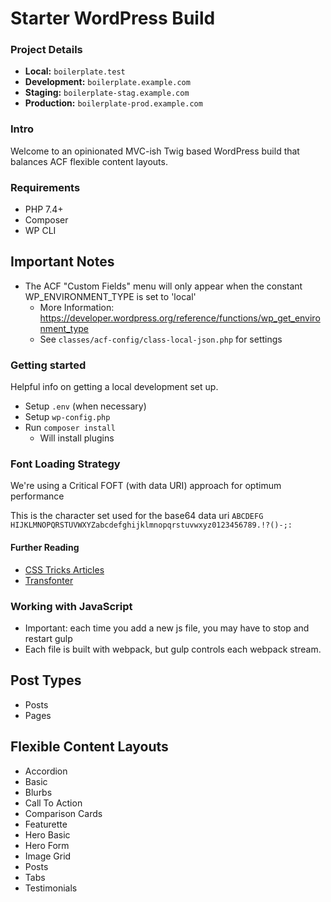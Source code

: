 # Starter WordPress Build

### Project Details
* __Local:__ `boilerplate.test`
* __Development:__ `boilerplate.example.com`
* __Staging:__ `boilerplate-stag.example.com`
* __Production:__ `boilerplate-prod.example.com`

### Intro
Welcome to an opinionated MVC-ish Twig based WordPress build that balances ACF flexible content layouts.

### Requirements
* PHP 7.4+
* Composer
* WP CLI

## Important Notes
* The ACF "Custom Fields" menu will only appear when the constant WP_ENVIRONMENT_TYPE is set to 'local'
    * More Information: https://developer.wordpress.org/reference/functions/wp_get_environment_type
    * See `classes/acf-config/class-local-json.php` for settings

### Getting started
Helpful info on getting a local development set up.
* Setup `.env` (when necessary)
* Setup `wp-config.php`
* Run `composer install`
    * Will install plugins

### Font Loading Strategy
We're using a Critical FOFT (with data URI) approach for optimum performance

This is the character set used for the base64 data uri `ABCDEFG​HIJKLMNOPQRSTUVWXYZabcdefg​hijklmnopqrstuvwxyz0123456789.!?()-;:`

#### Further Reading
* [CSS Tricks Articles](https://css-tricks.com/the-best-font-loading-strategies-and-how-to-execute-them/#critical-foft-with-data-uris)
* [Transfonter](https://transfonter.org/)

### Working with JavaScript
* Important: each time you add a new js file, you may have to stop and restart gulp
* Each file is built with webpack, but gulp controls each webpack stream.
## Post Types
* Posts
* Pages

## Flexible Content Layouts
* Accordion
* Basic
* Blurbs
* Call To Action
* Comparison Cards
* Featurette
* Hero Basic
* Hero Form
* Image Grid
* Posts
* Tabs
* Testimonials